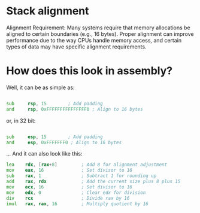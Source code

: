 # Stack alignment
Alignment Requirement: Many systems require that memory allocations be aligned to certain boundaries (e.g., 16 bytes). Proper alignment can improve performance due to the way CPUs handle memory access, and certain types of data may have specific alignment requirements.

# How does this look in assembly?

Well, it can be as simple as:

```asm

sub     rsp, 15        ; Add padding
and     rsp, 0xFFFFFFFFFFFFFFF0 ; Align to 16 bytes
```
or, in 32 bit:
```asm

sub     esp, 15        ; Add padding
and     esp, 0xFFFFFFF0 ; Align to 16 bytes
```

... And it can also look like this:

```asm
lea    rdx, [rax+8]         ; Add 8 for alignment adjustment
mov    eax, 16              ; Set divisor to 16
sub    rax, 1               ; Subtract 1 for rounding up
add    rax, rdx             ; Add the current size plus 8 plus 15
mov    ecx, 16              ; Set divisor to 16
mov    edx, 0               ; Clear edx for division
div    rcx                  ; Divide rax by 16
imul   rax, rax, 16         ; Multiply quotient by 16
```
